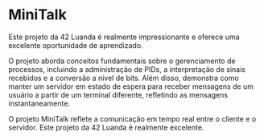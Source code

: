 # MiniTalk
Este projeto da 42 Luanda é realmente impressionante e oferece uma excelente oportunidade de aprendizado.

O projeto aborda conceitos fundamentais sobre o gerenciamento de processos, incluindo a administração de PIDs, a interpretação de sinais recebidos e a conversão a nível de bits. Além disso, demonstra como manter um servidor em estado de espera para receber mensagens de um usuário a partir de um terminal diferente, refletindo as mensagens instantaneamente.

O projeto MiniTalk reflete a comunicação em tempo real entre o cliente e o servidor. Este projeto da 42 Luanda é realmente excelente.
